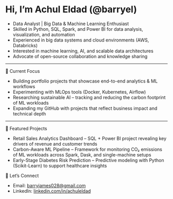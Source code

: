 # Hi, I’m Achul Eldad (@barryel)
- Data Analyst | Big Data & Machine Learning Enthusiast
- Skilled in Python, SQL, Spark, and Power BI for data analysis, visualization, and automation
- Experienced in big data systems and cloud environments (AWS, Databricks) 
- Interested in machine learning, AI, and scalable data architectures
- Advocate of open-source collaboration and knowledge sharing  

---
🔹 Current Focus
- Building portfolio projects that showcase end-to-end analytics & ML workflows  
- Experimenting with MLOps tools (Docker, Kubernetes, Airflow)  
- Researching sustainable AI – tracking and reducing the carbon footprint of ML workloads  
- Expanding my GitHub with projects that reflect business impact and technical depth

---
🔹 Featured Projects
- Retail Sales Analytics Dashboard – SQL + Power BI project revealing key drivers of revenue and customer trends  
- Carbon-Aware ML Pipeline – Framework for monitoring CO₂ emissions of ML workloads across Spark, Dask, and single-machine setups  
- Early-Stage Diabetes Risk Prediction – Predictive modeling with Python (Scikit-Learn) to support healthcare insights

🔹 Let’s Connect
- Email: [barryjames028@gmail.com](mailto:barryjames028@gmail.com)  
- LinkedIn: [linkedin.com/in/achuleldad](https://linkedin.com/in/achuleldad)
<!---
barryel/barryel is a ✨ special ✨ repository because its `README.md` (this file) appears on your GitHub profile.
You can click the Preview link to take a look at your changes.
--->

